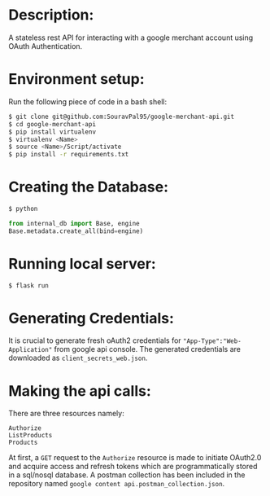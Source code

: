 # Description:

A stateless rest API for interacting with a google merchant account using OAuth Authentication. 

# Environment setup:

Run the following piece of code in a bash shell:

```bash
$ git clone git@github.com:SouravPal95/google-merchant-api.git
$ cd google-merchant-api
$ pip install virtualenv
$ virtualenv <Name>
$ source <Name>/Script/activate
$ pip install -r requirements.txt
```
# Creating the Database:

```bash
$ python
```

```python
from internal_db import Base, engine
Base.metadata.create_all(bind=engine)
```

# Running local server:

```bash
$ flask run
```

# Generating Credentials:

It is crucial to generate fresh oAuth2 credentials for `"App-Type":"Web-Application"` from google api console. The generated credentials are downloaded as  `client_secrets_web.json`.

# Making the api calls:

There are three resources namely:
```
Authorize
ListProducts
Products
```
At first, a `GET` request to the `Authorize` resource is made to initiate OAuth2.0 and acquire access and refresh tokens which are programmatically stored in a sql/nosql database. A postman collection has been included in the repository named `google content api.postman_collection.json`.
